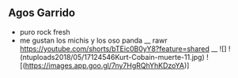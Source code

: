 ## Agos Garrido
- puro rock fresh
- me gustan los michis y los oso panda 
__
rawr
https://youtube.com/shorts/bTEic0B0yY8?feature=shared
__
![]
!(ntuploads2018/05/17124546Kurt-Cobain-muerte-11.jpg)
![(https://images.app.goo.gl/7ny7HgRQhYhKDzoYA)]